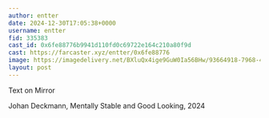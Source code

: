 ```yaml
---
author: entter
date: 2024-12-30T17:05:38+0000
username: entter
fid: 335383
cast_id: 0x6fe88776b9941d110fd0c69722e164c210a80f9d
cast: https://farcaster.xyz/entter/0x6fe88776
image: https://imagedelivery.net/BXluQx4ige9GuW0Ia56BHw/93664918-7968-46c9-71f2-fd4a39983a00/original
layout: post
---
```


Text on Mirror

Johan Deckmann, Mentally Stable and Good Looking, 2024

<img src='https://imagedelivery.net/BXluQx4ige9GuW0Ia56BHw/93664918-7968-46c9-71f2-fd4a39983a00/original' alt='' referrerpolicy='no-referrer'/>
